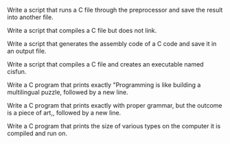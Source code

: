 Write a script that runs a C file through the preprocessor and save the result into another file.



Write a script that compiles a C file but does not link.



Write a script that generates the assembly code of a C code and save it in an output file.



Write a script that compiles a C file and creates an executable named cisfun.



Write a C program that prints exactly "Programming is like building a multilingual puzzle, followed by a new line.



Write a C program that prints exactly with proper grammar, but the outcome is a piece of art,, followed by a new line.



Write a C program that prints the size of various types on the computer it is compiled and run on.


